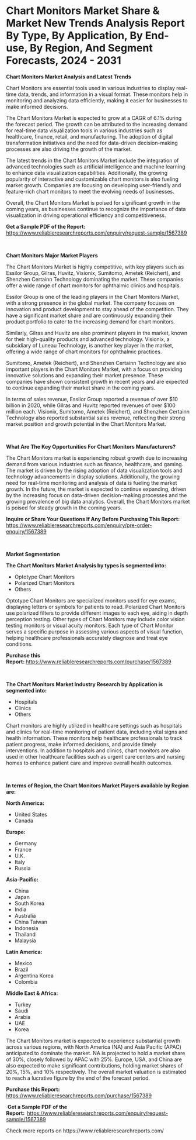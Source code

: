 <p><h1>Chart Monitors Market Share & Market New Trends Analysis Report By Type, By Application, By End-use, By Region, And Segment Forecasts, 2024 - 2031</h1></p><p><strong>Chart Monitors Market Analysis and Latest Trends</strong></p>
<p><p>Chart Monitors are essential tools used in various industries to display real-time data, trends, and information in a visual format. These monitors help in monitoring and analyzing data efficiently, making it easier for businesses to make informed decisions.</p><p>The Chart Monitors Market is expected to grow at a CAGR of 6.1% during the forecast period. The growth can be attributed to the increasing demand for real-time data visualization tools in various industries such as healthcare, finance, retail, and manufacturing. The adoption of digital transformation initiatives and the need for data-driven decision-making processes are also driving the growth of the market.</p><p>The latest trends in the Chart Monitors Market include the integration of advanced technologies such as artificial intelligence and machine learning to enhance data visualization capabilities. Additionally, the growing popularity of interactive and customizable chart monitors is also fueling market growth. Companies are focusing on developing user-friendly and feature-rich chart monitors to meet the evolving needs of businesses.</p><p>Overall, the Chart Monitors Market is poised for significant growth in the coming years, as businesses continue to recognize the importance of data visualization in driving operational efficiency and competitiveness.</p></p>
<p><strong>Get a Sample PDF of the Report:&nbsp;</strong> <a href="https://www.reliableresearchreports.com/enquiry/request-sample/1567389">https://www.reliableresearchreports.com/enquiry/request-sample/1567389</a></p>
<p>&nbsp;</p>
<p><strong>Chart Monitors Major Market Players</strong></p>
<p><p>The Chart Monitors Market is highly competitive, with key players such as Essilor Group, Gilras, Huvitz, Visionix, Sumitomo, Ametek (Reichert), and Shenzhen Certainn Technology dominating the market. These companies offer a wide range of chart monitors for ophthalmic clinics and hospitals.</p><p>Essilor Group is one of the leading players in the Chart Monitors Market, with a strong presence in the global market. The company focuses on innovation and product development to stay ahead of the competition. They have a significant market share and are continuously expanding their product portfolio to cater to the increasing demand for chart monitors.</p><p>Similarly, Gilras and Huvitz are also prominent players in the market, known for their high-quality products and advanced technology. Visionix, a subsidiary of Luneau Technology, is another key player in the market, offering a wide range of chart monitors for ophthalmic practices.</p><p>Sumitomo, Ametek (Reichert), and Shenzhen Certainn Technology are also important players in the Chart Monitors Market, with a focus on providing innovative solutions and expanding their market presence. These companies have shown consistent growth in recent years and are expected to continue expanding their market share in the coming years.</p><p>In terms of sales revenue, Essilor Group reported a revenue of over $10 billion in 2020, while Gilras and Huvitz reported revenues of over $100 million each. Visionix, Sumitomo, Ametek (Reichert), and Shenzhen Certainn Technology also reported substantial sales revenue, reflecting their strong market position and growth potential in the Chart Monitors Market.</p></p>
<p>&nbsp;</p>
<p><strong>What Are The Key Opportunities For Chart Monitors Manufacturers?</strong></p>
<p><p>The Chart Monitors market is experiencing robust growth due to increasing demand from various industries such as finance, healthcare, and gaming. The market is driven by the rising adoption of data visualization tools and technology advancements in display solutions. Additionally, the growing need for real-time monitoring and analysis of data is fueling the market growth. In the future, the market is expected to continue expanding, driven by the increasing focus on data-driven decision-making processes and the growing prevalence of big data analytics. Overall, the Chart Monitors market is poised for steady growth in the coming years.</p></p>
<p><strong>Inquire or Share Your Questions If Any Before Purchasing This Report:</strong> <a href="https://www.reliableresearchreports.com/enquiry/pre-order-enquiry/1567389">https://www.reliableresearchreports.com/enquiry/pre-order-enquiry/1567389</a></p>
<p>&nbsp;</p>
<p><strong>Market Segmentation</strong></p>
<p><strong>The Chart Monitors Market Analysis by types is segmented into:</strong></p>
<p><ul><li>Optotype Chart Monitors</li><li>Polarized Chart Monitors</li><li>Others</li></ul></p>
<p><p>Optotype Chart Monitors are specialized monitors used for eye exams, displaying letters or symbols for patients to read. Polarized Chart Monitors use polarized filters to provide different images to each eye, aiding in depth perception testing. Other types of Chart Monitors may include color vision testing monitors or visual acuity monitors. Each type of Chart Monitor serves a specific purpose in assessing various aspects of visual function, helping healthcare professionals accurately diagnose and treat eye conditions.</p></p>
<p><strong>Purchase this Report:&nbsp;</strong><a href="https://www.reliableresearchreports.com/purchase/1567389">https://www.reliableresearchreports.com/purchase/1567389</a></p>
<p>&nbsp;</p>
<p><strong>The Chart Monitors Market Industry Research by Application is segmented into:</strong></p>
<p><ul><li>Hospitals</li><li>Clinics</li><li>Others</li></ul></p>
<p><p>Chart monitors are highly utilized in healthcare settings such as hospitals and clinics for real-time monitoring of patient data, including vital signs and health information. These monitors help healthcare professionals to track patient progress, make informed decisions, and provide timely interventions. In addition to hospitals and clinics, chart monitors are also used in other healthcare facilities such as urgent care centers and nursing homes to enhance patient care and improve overall health outcomes.</p></p>
<p>&nbsp;</p>
<p><strong>In terms of Region, the Chart Monitors Market Players available by Region are:</strong></p>
<p>
    <p> <strong> North America: </strong>
        <ul>
            <li>United States</li>
            <li>Canada</li>
        </ul>
        </p> 
    <p> <strong> Europe: </strong>
        <ul>
            <li>Germany</li>
            <li>France</li>
            <li>U.K.</li>
            <li>Italy</li>
            <li>Russia</li>
        </ul>
        </p> 
    <p> <strong> Asia-Pacific: </strong>
        <ul>
            <li>China</li>
            <li>Japan</li>
            <li>South Korea</li>
            <li>India</li>
            <li>Australia</li>
            <li>China Taiwan</li>
            <li>Indonesia</li>
            <li>Thailand</li>
            <li>Malaysia</li>
        </ul>
        </p> 
    <p> <strong> Latin America: </strong>
        <ul>
            <li>Mexico</li>
            <li>Brazil</li>
            <li>Argentina Korea</li>
            <li>Colombia</li>
        </ul>
        </p> 
    <p> <strong> Middle East & Africa: </strong>
        <ul>
            <li>Turkey</li>
            <li>Saudi</li>
            <li>Arabia</li>
            <li>UAE</li>
            <li>Korea</li>
        </ul>
    </p>
    </p>
<p><p>The Chart Monitors market is expected to experience substantial growth across various regions, with North America (NA) and Asia Pacific (APAC) anticipated to dominate the market. NA is projected to hold a market share of 30%, closely followed by APAC with 25%. Europe, USA, and China are also expected to make significant contributions, holding market shares of 20%, 15%, and 10% respectively. The overall market valuation is estimated to reach a lucrative figure by the end of the forecast period.</p></p>
<p><strong>Purchase this Report: </strong><a href="https://www.reliableresearchreports.com/purchase/1567389">https://www.reliableresearchreports.com/purchase/1567389</a></p>
<p>&nbsp;<strong>Get a Sample PDF of the Report:&nbsp;&nbsp;</strong><a href="https://www.reliableresearchreports.com/enquiry/request-sample/1567389">https://www.reliableresearchreports.com/enquiry/request-sample/1567389</a></p>
<p><strong></strong></p>
<p>Check more reports on https://www.reliableresearchreports.com/</p>